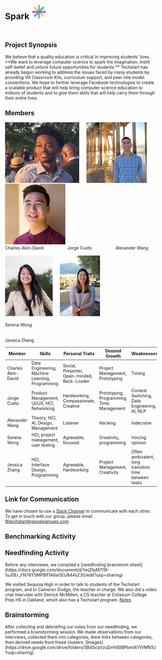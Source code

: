
<div><h1> Spark <img src="Logo.png" height="50"></h1></div><br>
<h2> Project Synopsis </h2>
We believe that a quality education is critical in improving students’ lives. **We want to leverage computer science to spark the imagination, instill self-belief and unlock future opportunities for students.** Techstart has already begun working to address the issues faced by many students by providing VR Classroom Kits, curriculum support, and peer role model connections. We hope to further leverage Facebook technologies to create a scalable product that will help bring computer science education to millions of students and to give them skills that will help carry them through their entire lives.
<h2> Members </h2>
<div><img src="charles_portrait.jpg" height="200">&nbsp;&nbsp;&nbsp;&nbsp;&nbsp;&nbsp;<img src="jorge_portrait.jpg" height="200">&nbsp;&nbsp;&nbsp;&nbsp;&nbsp;&nbsp;<img src="alex_portrait.jpg" height="200"></div>
Charles Akin-David &nbsp;&nbsp;&nbsp;&nbsp;&nbsp;&nbsp;&nbsp;&nbsp;&nbsp;&nbsp;&nbsp;&nbsp;&nbsp;&nbsp;&nbsp;&nbsp;&nbsp;&nbsp; Jorge Cueto &nbsp;&nbsp;&nbsp;&nbsp;&nbsp;&nbsp;&nbsp;&nbsp;&nbsp;&nbsp;&nbsp;&nbsp;&nbsp;&nbsp;&nbsp;&nbsp;&nbsp;&nbsp; Alexander Wang <br><br>
<div><img src="serena_portrait.png" height="200">&nbsp;&nbsp;&nbsp;&nbsp;&nbsp;&nbsp;<img src="jess_portrait.png" height="200"></div>
<br>
Serena Wong <br><br>
<br>
Jessica Zhang
<br>

<table><thead>
<tr>
<th>Member</th>
<th>Skills</th>
<th>Personal Traits</th>
<th>Desired Growth</th>
<th>Weaknesses</th>
<th>Hat Color</th>
</tr>
</thead><tbody>
<tr>
<td>Charles Akin-David</td>
<td>Data Engineering, Machine Learning, Programming</td>
<td>Social, Presenter, Open-minded, Back-Loader</td>
<td>Project Management, Prototyping</td>
<td>Timing</td>
<td>Blue</td>
</tr>
<tr>
<td>Jorge Cueto</td>
<td>Product Management, UI/UX, HCI, Networking</td>
<td>Hardworking, Compassionate, Creative </td>
<td>Prototyping, Programming, Time Management</td>
<td>Context Switching, Data Engineering, AI, NLP</td>
<td>Green</td>
</tr>
<tr>
<td>Alexander Wang</td>
<td>Theory, HCI, AI, Design, Management</td>
<td>Listener</td>
<td>Hacking</td>
<td>Indecisive</td>
<td>Blue</td>
</tr>
<tr>
<td>Serena Wong</td>
<td>HCI, project management, user testing</td>
<td>Agreeable, focused</td>
<td>Creativity, programming</td>
<td>Voicing opinion</td>
<td>Blue</td>
</tr>
<tr>
<td>Jessica Zhang</td>
<td>HCI, Interface Design, Programming</td>
<td>Agreeable, Hardworking</td>
<td>Project Management, Creativity</td>
<td>Often ambivalent, long transition time between tasks</td>
<td>White</td>
</tr>
</tbody></table>

<h2> Link for Communication </h2>
We have chosen to use a <a href="https://fbtechstart.slack.com/" target="_blank">Slack Channel</a> to communicate with each other. <br>
To get in touch with our group, please email <a href="fbtechstart@googlegroups.com" target="_blank">fbtechstart@googlegroups.com</a>.

<h2> Benchmarking Activity </h2>

<h2> Needfinding Activity </h2>
Before any interviews, we compiled a [needfinding brainstorm sheet](https://docs.google.com/document/d/1mj2fpM7I16-1uJ0Er_FN78Y5MPBIf1A6aOEU844sZ30/edit?usp=sharing)

We visited Sequoia High in order to talk to students of the Techstart program, and to Cameron Dodge, the teacher in charge. We also did a video chat interview with Derrick McMillen, a CS teacher at Coliseum College Prep HS in Oakland, which also has a Techstart program.
[Notes](https://drive.google.com/drive/folders/0B7-rumIIJLRJaFg1ck1HTVppc0E?usp=sharing)

<h2> Brainstorming </h2>
After collecting and debriefing our notes from our needfinding, we performed a brainstorming session. We made observations from our interviews, collected them into categories, drew links between categories, then derived needs from these clusters. [Images](https://drive.google.com/drive/folders/0B45cqVzuDnYdSlBPbmlXYlVMN1U?usp=sharing)
